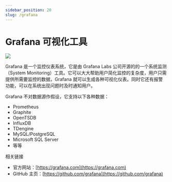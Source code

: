 ```yaml
---
sidebar_position: 20
slug: /grafana
---
```


# Grafana 可视化工具

![](https://static.getiot.tech/grafana-logo.png#center)

Grafana 是一个监控仪表系统，它是由 Grafana Labs 公司开源的的一个系统监测（System Monitoring）工具。它可以大大帮助用户简化监控的复杂度，用户只需提供所需要监控的数据，Grafana 就可以生成各种可视化仪表。同时它还有报警功能，可以在系统出现问题时及时通知用户。

Grafana 不对数据源作假设，它支持以下各种数据：

- Prometheus
- Graphite
- OpenTSDB
- InfluxDB
- TDengine
- MySQL/PostgreSQL
- Microsoft SQL Server
- 等等



相关链接

- 官方网站：[https://grafana.com](https://grafana.com)
- GitHub 主页：[https://github.com/grafana](https://github.com/grafana)